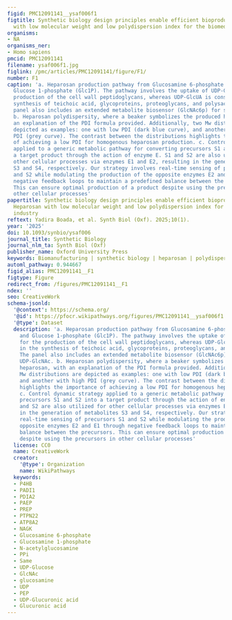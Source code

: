 ```yaml
---
figid: PMC12091141__ysaf006f1
figtitle: Synthetic biology design principles enable efficient bioproduction of Heparosan
  with low molecular weight and low polydispersion index for the biomedical industry
organisms:
- NA
organisms_ner:
- Homo sapiens
pmcid: PMC12091141
filename: ysaf006f1.jpg
figlink: /pmc/articles/PMC12091141/figure/F1/
number: F1
caption: 'a. Heparosan production pathway from Glucosamine 6-phosphate (GlcN6P) and
  Glucose 1-phosphate (Glc1P). The pathway involves the uptake of UDP-GlcNAc for the
  production of the cell wall peptidoglycans, whereas UDP-GlcUA is consumed in the
  synthesis of teichoic acid, glycoproteins, proteoglycans, and polysaccharides. The
  panel also includes an extended metabolite biosensor (GlcNAc6p) for sensing UDP-GlcNAc.
  b. Heparosan polydispersity, where a beaker symbolizes the produced heparosan, with
  an explanation of the PDI formula provided. Additionally, two Mw distributions are
  depicted as examples: one with low PDI (dark blue curve), and another with high
  PDI (grey curve). The contrast between the distributions highlights the importance
  of achieving a low PDI for homogenous heparosan production. c. Control dynamic strategy
  applied to a generic metabolic pathway for converting precursors S1 and S2 into
  a target product through the action of enzyme E. S1 and S2 are also utilized for
  other cellular processes via enzymes E1 and E2, resulting in the generation of metabolites
  S3 and S4, respectively. Our strategy involves real-time sensing of precursors S1
  and S2 while modulating the production of the opposite enzymes E2 and E1 through
  negative feedback loops to maintain a predefined balance between the precursors.
  This can ensure optimal production of a product despite using the precursors in
  other cellular processes'
papertitle: Synthetic biology design principles enable efficient bioproduction of
  Heparosan with low molecular weight and low polydispersion index for the biomedical
  industry
reftext: Yadira Boada, et al. Synth Biol (Oxf). 2025;10(1).
year: '2025'
doi: 10.1093/synbio/ysaf006
journal_title: Synthetic Biology
journal_nlm_ta: Synth Biol (Oxf)
publisher_name: Oxford University Press
keywords: Biomanufacturing | synthetic biology | heparosan | polydispersion index
automl_pathway: 0.944667
figid_alias: PMC12091141__F1
figtype: Figure
redirect_from: /figures/PMC12091141__F1
ndex: ''
seo: CreativeWork
schema-jsonld:
  '@context': https://schema.org/
  '@id': https://pfocr.wikipathways.org/figures/PMC12091141__ysaf006f1.html
  '@type': Dataset
  description: 'a. Heparosan production pathway from Glucosamine 6-phosphate (GlcN6P)
    and Glucose 1-phosphate (Glc1P). The pathway involves the uptake of UDP-GlcNAc
    for the production of the cell wall peptidoglycans, whereas UDP-GlcUA is consumed
    in the synthesis of teichoic acid, glycoproteins, proteoglycans, and polysaccharides.
    The panel also includes an extended metabolite biosensor (GlcNAc6p) for sensing
    UDP-GlcNAc. b. Heparosan polydispersity, where a beaker symbolizes the produced
    heparosan, with an explanation of the PDI formula provided. Additionally, two
    Mw distributions are depicted as examples: one with low PDI (dark blue curve),
    and another with high PDI (grey curve). The contrast between the distributions
    highlights the importance of achieving a low PDI for homogenous heparosan production.
    c. Control dynamic strategy applied to a generic metabolic pathway for converting
    precursors S1 and S2 into a target product through the action of enzyme E. S1
    and S2 are also utilized for other cellular processes via enzymes E1 and E2, resulting
    in the generation of metabolites S3 and S4, respectively. Our strategy involves
    real-time sensing of precursors S1 and S2 while modulating the production of the
    opposite enzymes E2 and E1 through negative feedback loops to maintain a predefined
    balance between the precursors. This can ensure optimal production of a product
    despite using the precursors in other cellular processes'
  license: CC0
  name: CreativeWork
  creator:
    '@type': Organization
    name: WikiPathways
  keywords:
  - P4HB
  - PADI1
  - PDIA2
  - PAEP
  - PREP
  - PTPN22
  - ATP8A2
  - NAGK
  - Glucosamine 6-phosphate
  - Glucosamine 1-phosphate
  - N-acetylglucosamine
  - PPi
  - Same
  - UDP-Glucose
  - GlcNAc
  - glucosamine
  - UDP
  - PEP
  - UDP-Glucuronic acid
  - Glucuronic acid
---
```

